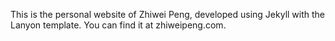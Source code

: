 This is the personal website of Zhiwei Peng, developed using Jekyll with the Lanyon template. You can find it at zhiweipeng.com.

